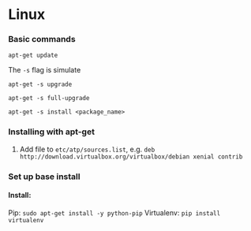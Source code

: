 # Linux

### Basic commands
`apt-get update`

The `-s` flag is simulate

`apt-get -s upgrade`

`apt-get -s full-upgrade`

`apt-get -s install <package_name>`

### Installing with apt-get
1. Add file to `etc/atp/sources.list`, e.g. `deb http://download.virtualbox.org/virtualbox/debian xenial contrib`

### Set up base install

#### Install:

Pip: `sudo apt-get install -y python-pip`
Virtualenv: `pip install virtualenv`
